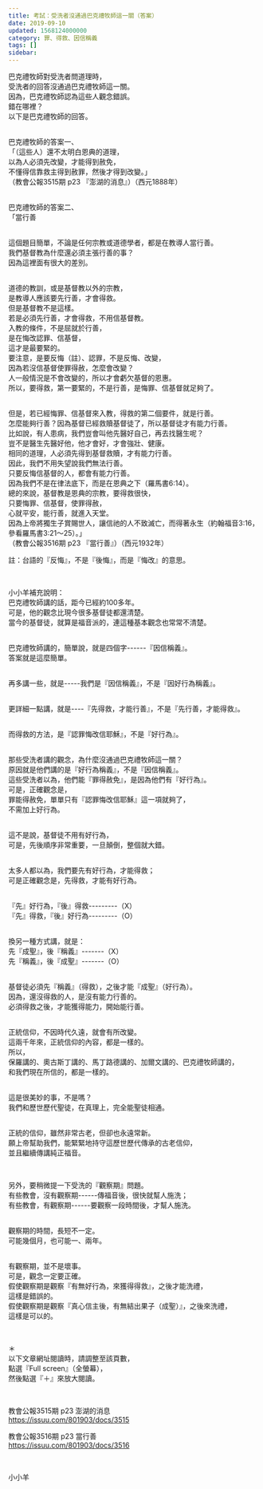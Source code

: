 ```yaml
---
title: 考試：受洗者沒通過巴克禮牧師這一關（答案）
date: 2019-09-10
updated: 1568124000000
category: 罪、得救、因信稱義
tags: []
sidebar: 
---
```


<p>巴克禮牧師對受洗者問道理時，<br/>
受洗者的回答沒通過巴克禮牧師這一關。<br/>
因為，巴克禮牧師認為這些人觀念錯誤。<br/>
錯在哪裡？<br/>
以下是巴克禮牧師的回答。</p>
<p><br/>
巴克禮牧師的答案一、<br/>
「（這些人）還不太明白恩典的道理，<br/>
以為人必須先改變，才能得到赦免，<br/>
不懂得信靠救主得到赦罪，然後才得到改變。」<br/>
（教會公報3515期 p23 『澎湖的消息』）（西元1888年）</p>
<p><br/>
巴克禮牧師的答案二、<br/>
「當行善</p>
<p><br/>
這個題目簡單，不論是任何宗教或道德學者，都是在教導人當行善。<br/>
我們基督教為什麼還必須主張行善的事？<br/>
因為這裡面有很大的差別。</p>
<p><br/>
道德的教訓，或是基督教以外的宗教，<br/>
是教導人應該要先行善，才會得救。<br/>
但是基督教不是這樣。<br/>
若是必須先行善，才會得救，不用信基督教。<br/>
入教的條件，不是屈就於行善，<br/>
是在悔改認罪、信基督，<br/>
這才是最要緊的。<br/>
要注意，是要反悔（註）、認罪，不是反悔、改變，<br/>
因為若沒信基督使罪得赦，怎麼會改變？<br/>
人一般情況是不會改變的，所以才會虧欠基督的恩惠。<br/>
所以，要得救，第一要緊的，不是行善，是悔罪、信基督就足夠了。</p>
<p><br/>
但是，若已經悔罪、信基督來入教，得救的第二個要件，就是行善。<br/>
怎麼能夠行善？因為基督已經救贖基督徒了，所以基督徒才有能力行善。<br/>
比如說，有人患病，我們豈會叫他先醫好自己，再去找醫生呢？<br/>
豈不是醫生先醫好他，他才會好，才會強壯、健康。<br/>
相同的道理，人必須先得到基督救贖，才有能力行善。<br/>
因此，我們不用失望說我們無法行善。<br/>
只要反悔信基督的人，都會有能力行善。<br/>
因為我們不是在律法底下，而是在恩典之下（羅馬書6:14）。<br/>
總的來說，基督教是恩典的宗教，要得救很快，<br/>
只要悔罪、信基督，使罪得赦，<br/>
心就平安，能行善，就進入天堂。<br/>
因為上帝將獨生子賞賜世人，讓信祂的人不致滅亡，而得著永生（約翰福音3:16，參看羅馬書3:21～25）。」<br/>
（教會公報3516期 p23 『當行善』）（西元1932年）</p>
<p>註：台語的『反悔』，不是『後悔』，而是『悔改』的意思。</p>
<p> </p>
<p>小小羊補充說明：<br/>
巴克禮牧師講的話，距今已經約100多年。<br/>
可是，他的觀念比現今很多基督徒都還清楚。<br/>
當今的基督徒，就算是福音派的，連這種基本觀念也常常不清楚。</p>
<p><br/>
巴克禮牧師講的，簡單說，就是四個字------『因信稱義』。<br/>
答案就是這麼簡單。</p>
<p><br/>
再多講一些，就是-----我們是『因信稱義』，不是『因好行為稱義』。</p>
<p><br/>
更詳細一點講，就是----『先得救，才能行善』，不是『先行善，才能得救』。</p>
<p><br/>
而得救的方法，是『認罪悔改信耶穌』，不是『好行為』。</p>
<p><br/>
那些受洗者講的觀念，為什麼沒通過巴克禮牧師這一關？<br/>
原因就是他們講的是『好行為稱義』，不是『因信稱義』。<br/>
這些受洗者以為，他們能『罪得赦免』，是因為他們有『好行為』。<br/>
可是，正確觀念是，<br/>
罪能得赦免，單單只有『認罪悔改信耶穌』這一項就夠了，<br/>
不需加上好行為。</p>
<p><br/>
這不是說，基督徒不用有好行為，<br/>
可是，先後順序非常重要，一旦顛倒，整個就大錯。</p>
<p><br/>
太多人都以為，我們要先有好行為，才能得救；<br/>
可是正確觀念是，先得救，才能有好行為。</p>
<p><br/>
『先』好行為，『後』得救---------（X）<br/>
『先』得救，『後』好行為---------（O）</p>
<p><br/>
換另一種方式講，就是：<br/>
先『成聖』，後『稱義』-------（X）<br/>
先『稱義』，後『成聖』-------（O）</p>
<p><br/>
基督徒必須先『稱義』（得救），之後才能『成聖』（好行為）。<br/>
因為，還沒得救的人，是沒有能力行善的。<br/>
必須得救之後，才能獲得能力，開始能行善。</p>
<p><br/>
正統信仰，不因時代久遠，就會有所改變。<br/>
這兩千年來，正統信仰的內容，都是一樣的。<br/>
所以，<br/>
保羅講的、奧古斯丁講的、馬丁路德講的、加爾文講的、巴克禮牧師講的，<br/>
和我們現在所信的，都是一樣的。</p>
<p><br/>
這是很美妙的事，不是嗎？<br/>
我們和歷世歷代聖徒，在真理上，完全能聖徒相通。</p>
<p><br/>
正統的信仰，雖然非常古老，但卻也永遠常新。<br/>
願上帝幫助我們，能緊緊地持守這歷世歷代傳承的古老信仰，<br/>
並且繼續傳講純正福音。</p>
<p> </p>
<p>另外，要稍微提一下受洗的『觀察期』問題。<br/>
有些教會，沒有觀察期------傳福音後，很快就幫人施洗；<br/>
有些教會，有觀察期------要觀察一段時間後，才幫人施洗。</p>
<p><br/>
觀察期的時間，長短不一定。<br/>
可能幾個月，也可能一、兩年。</p>
<p><br/>
有觀察期，並不是壞事。<br/>
可是，觀念一定要正確。<br/>
假使觀察期是觀察『有無好行為，來獲得得救』，之後才能洗禮，<br/>
這樣是錯誤的。<br/>
假使觀察期是觀察『真心信主後，有無結出果子（成聖）』，之後來洗禮，<br/>
這樣是可以的。</p>
<p> </p>
<p>＊<br/>
以下文章網址閱讀時，請調整至該頁數，<br/>
點選『Full screen』（全螢幕），<br/>
然後點選『＋』來放大閱讀。</p>
<p> </p>
<p>教會公報3515期 p23 澎湖的消息<br/>
<a href="https://issuu.com/801903/docs/3515" target="_blank">https://issuu.com/801903/docs/3515</a></p>
<p>教會公報3516期 p23 當行善<br/>
<a href="https://issuu.com/801903/docs/3516" target="_blank">https://issuu.com/801903/docs/3516</a></p>
<p> </p>
<p>小小羊</p>
